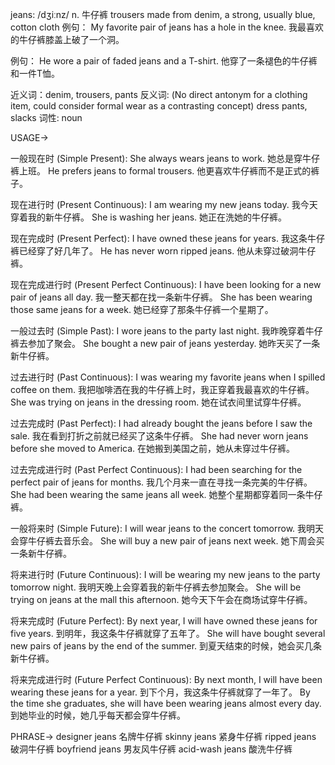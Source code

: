 jeans: /dʒiːnz/
n.
牛仔裤
trousers made from denim, a strong, usually blue, cotton cloth
例句：
My favorite pair of jeans has a hole in the knee.
我最喜欢的牛仔裤膝盖上破了一个洞。

例句：
He wore a pair of faded jeans and a T-shirt.
他穿了一条褪色的牛仔裤和一件T恤。

近义词：denim, trousers, pants
反义词: (No direct antonym for a clothing item, could consider formal wear as a contrasting concept)  dress pants, slacks
词性: noun


USAGE->

一般现在时 (Simple Present):
She always wears jeans to work.  她总是穿牛仔裤上班。
He prefers jeans to formal trousers. 他更喜欢牛仔裤而不是正式的裤子。

现在进行时 (Present Continuous):
I am wearing my new jeans today. 我今天穿着我的新牛仔裤。
She is washing her jeans. 她正在洗她的牛仔裤。

现在完成时 (Present Perfect):
I have owned these jeans for years. 我这条牛仔裤已经穿了好几年了。
He has never worn ripped jeans.  他从未穿过破洞牛仔裤。

现在完成进行时 (Present Perfect Continuous):
I have been looking for a new pair of jeans all day. 我一整天都在找一条新牛仔裤。
She has been wearing those same jeans for a week. 她已经穿了那条牛仔裤一个星期了。


一般过去时 (Simple Past):
I wore jeans to the party last night.  我昨晚穿着牛仔裤去参加了聚会。
She bought a new pair of jeans yesterday. 她昨天买了一条新牛仔裤。

过去进行时 (Past Continuous):
I was wearing my favorite jeans when I spilled coffee on them. 我把咖啡洒在我的牛仔裤上时，我正穿着我最喜欢的牛仔裤。
She was trying on jeans in the dressing room. 她在试衣间里试穿牛仔裤。


过去完成时 (Past Perfect):
I had already bought the jeans before I saw the sale. 我在看到打折之前就已经买了这条牛仔裤。
She had never worn jeans before she moved to America.  在她搬到美国之前，她从未穿过牛仔裤。

过去完成进行时 (Past Perfect Continuous):
I had been searching for the perfect pair of jeans for months.  我几个月来一直在寻找一条完美的牛仔裤。
She had been wearing the same jeans all week. 她整个星期都穿着同一条牛仔裤。


一般将来时 (Simple Future):
I will wear jeans to the concert tomorrow. 我明天会穿牛仔裤去音乐会。
She will buy a new pair of jeans next week. 她下周会买一条新牛仔裤。

将来进行时 (Future Continuous):
I will be wearing my new jeans to the party tomorrow night.  我明天晚上会穿着我的新牛仔裤去参加聚会。
She will be trying on jeans at the mall this afternoon. 她今天下午会在商场试穿牛仔裤。

将来完成时 (Future Perfect):
By next year, I will have owned these jeans for five years. 到明年，我这条牛仔裤就穿了五年了。
She will have bought several new pairs of jeans by the end of the summer. 到夏天结束的时候，她会买几条新牛仔裤。

将来完成进行时 (Future Perfect Continuous):
By next month, I will have been wearing these jeans for a year. 到下个月，我这条牛仔裤就穿了一年了。
By the time she graduates, she will have been wearing jeans almost every day. 到她毕业的时候，她几乎每天都会穿牛仔裤。


PHRASE->
designer jeans  名牌牛仔裤
skinny jeans  紧身牛仔裤
ripped jeans  破洞牛仔裤
boyfriend jeans  男友风牛仔裤
acid-wash jeans  酸洗牛仔裤

